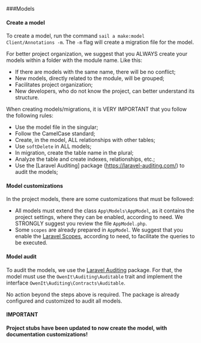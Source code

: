 ###Models

#### Create a model

To create a model, run the command `sail a make:model Client/Annotations -m`. The `-m` flag will create a
migration file for the model.

For better project organization, we suggest that you ALWAYS create your models within a folder with the
module name. Like this:
- If there are models with the same name, there will be no conflict;
- New models, directly related to the module, will be grouped;
- Facilitates project organization;
- New developers, who do not know the project, can better understand its structure.

When creating models/migrations, it is VERY IMPORTANT that you follow the following rules:
- Use the model file in the singular;
- Follow the CamelCase standard;
- Create, in the model, ALL relationships with other tables;
- Use `softDelete` in ALL models;
- In migration, create the table name in the plural;
- Analyze the table and create indexes, relationships, etc.;
- Use the [Laravel Auditing] package (https://laravel-auditing.com/) to audit the models;

#### Model customizations

In the project models, there are some customizations that must be followed:
- All models must extend the class `App\Models\AppModel`, as it contains the project settings,
  where they can be enabled, according to need. We STRONGLY suggest you review the file
  `AppModel.php`.
- Some `scopes` are already prepared in `AppModel`. We suggest that you enable the
  [Laravel Scopes](https://laravel.com/docs/10.x/eloquent#query-scopes), according to need, to facilitate
  the queries to be executed.

#### Model audit

To audit the models, we use the [Laravel Auditing](https://laravel-auditing.com/) package. For that,
the model must use the `OwenIt\Auditing\Auditable` trait and implement the interface
`OwenIt\Auditing\Contracts\Auditable`.

No action beyond the steps above is required. The package is already configured and customized to audit
all models.

#### IMPORTANT
**Project stubs have been updated to now create the model, with documentation customizations!**
